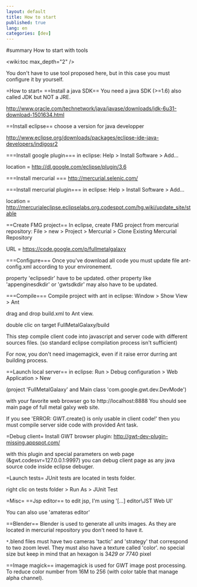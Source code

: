 ```yaml
---
layout: default
title: How to start
published: true
lang: en
categories: [dev]
---
```

#summary How to start with tools

<wiki:toc max_depth="2" />

You don't have to use tool proposed here, but in this case you must configure it by yourself.

=How to start=
==Install a java SDK==
You need a java SDK (>=1.6) also called JDK but NOT a JRE.

http://www.oracle.com/technetwork/java/javase/downloads/jdk-6u31-download-1501634.html

==Install eclipse==
choose a version for java developper

http://www.eclipse.org/downloads/packages/eclipse-ide-java-developers/indigosr2

===Install google plugin===
in eclipse: Help > Install Software > Add...

location = http://dl.google.com/eclipse/plugin/3.6

===Install mercurial ===
http://mercurial.selenic.com/

===Install mercurial plugin===
in eclipse: Help > Install Software > Add...

location = http://mercurialeclipse.eclipselabs.org.codespot.com/hg.wiki/update_site/stable

==Create FMG project==
In eclipse, create FMG project from mercurial repository:
File > new > Project > Mercurial > Clone Existing Mercurial Repository

URL = https://code.google.com/p/fullmetalgalaxy

===Configure===
Once you've download all code you must update file ant-config.xml according to your environement.

property 'eclipsedir' have to be updated.
other property like 'appenginesdkdir' or 'gwtsdkdir' may also have to be updated.

===Compile===
Compile project with ant
in eclipse: Window > Show View > Ant

drag and drop build.xml to Ant view.

double clic on target FullMetalGalaxy/build

This step compile client code into javascript and server code with different sources files. (so standard eclipse compilation process isn't sufficient)

For now, you don't need imagemagick, even if it raise error durring ant building process.

==Launch local server==
in eclipse: Run > Debug configuration > Web Application > New

(project 'FullMetalGalaxy' and Main class 'com.google.gwt.dev.DevMode')

with your favorite web browser go to http://localhost:8888
You should see main page of full metal galxy web site.

If you see 'ERROR: GWT.create() is only usable in client code!' then you must compile server side code with provided Ant task.

=Debug client=
Install GWT browser plugin: http://gwt-dev-plugin-missing.appspot.com/

with this plugin and special parameters on web page (&gwt.codesvr=127.0.0.1:9997) you can debug client page as any java source code inside eclipse debuger.

=Launch tests=
JUnit tests are located in tests folder.

right clic on tests folder > Run As > JUnit Test

=Misc=
==Jsp editor==
to edit jsp, I'm using '[...] editor\JST Web UI'

You can also use 'amateras editor'

==Blender==
Blender is used to generate all units images. As they are located in mercurial repository you don't need to have it.

`*`.blend files must have two cameras 'tactic' and 'strategy' that correspond to two zoom level.
They must also have a texture called 'color'. no special size but keep in mind that an hexagon is 34*29 or 77*40 pixel

==Image magick==
imagemagick is used for GWT image post processing.
To reduce color number from 16M to 256 (with color table that manage alpha channel).